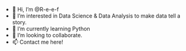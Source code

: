 - 👋 Hi, I’m @R-e-e-f
- 👀 I’m interested in Data Science & Data Analysis to make data tell a story.
- 🌱 I’m currently learning Python
- 💞️ I’m looking to collaborate.
- 📫 Contact me here!

<!---
R-e-e-f/R-e-e-f is a ✨ special ✨ repository because its `README.md` (this file) appears on your GitHub profile.
You can click the Preview link to take a look at your changes.
--->
